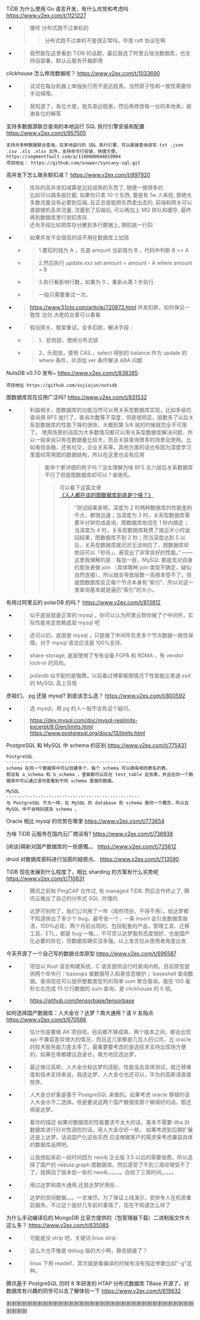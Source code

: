 
TiDB 为什么使用 Go 语言开发，有什么优势和考虑吗 https://www.v2ex.com/t/1121227
- > 傻呗 分布式跑不过单机的
  >> 分布式跑不过单机不是很正常吗，毕竟 raft 协议在啊
- > 竟然能在这里看到 TiDB 的话题，最后我选了阿里云瑶池数据库，也支持自部署，默认云服务开箱即用

clickhouse 怎么修改数据呢？ https://www.v2ex.com/t/1033690
- > 试试在每台机器上单独执行而不是远程表。当然原子性和一致性需要你手动保障。
- > 我知道了，各位大佬，我先查远程表，然后再修改每一台的本地表，谢谢各位的解答

支持多数据源联合查询的本地运行 SQL 执行引擎安装和配置 https://www.v2ex.com/t/957505
```console
支持对多种数据联合查询，在本地运行的 SQL 执行引擎，可以直接查询读写.txt .json .csv .xls .xlsx 文件，支持命令行安装，快捷方便。
https://segmentfault.com/a/1190000044019904
项目地址： https://github.com/snower/syncany-sql.git
```

高并发下怎么做余额扣减？ https://www.v2ex.com/t/897920
- > 库存的高并发扣减算是比较成熟的东西了, 随便一搜很多的 <br> 比如可以搞多层拦截, 如果你只卖 10 个东西, 要是有 1w 人来抢, 那绝大多数流量没有必要到后端, 反正总是能把东西卖出去的. 前端和网关可以直接随机丢弃流量, 流量到了后端后, 可以再加上 MQ 排队和缓存, 最终再到数据库里行锁扣库存. <br> 还有手段比如把库存分散到多行数据上, 随机挑一行扣
- > 如果并发不会很高的话不用在数据库上加锁
  * > 1.要扣的钱为 A ，先查 amount 当前值为 B ，代码中判断 B >= A
  * > 2.然后执行 update xxx set amount = amount - A where amount = B
  * > 3.执行看影响行数，如果为 0 ，重新从第 1 步执行
  * > 一般只需要重试一次。
- > https://www.51cto.com/article/720873.html 并发扣款，如何保证一致性 沈剑 大佬的文章可以看看
- > 假设网关、框架重试，会多扣款，解决手段：
  * > 1、悲观锁，使用分布式锁
  * > 2、乐观锁，使用 CAS ，select 得到的 balance 作为 update 的 where 条件，并添加 ver 条件解决 ABA 问题

NutsDB v0.7.0 发布~ https://www.v2ex.com/t/838385
```console
项目地址 https://github.com/xujiajun/nutsdb
```

图数据库现在应用广泛吗? https://www.v2ex.com/t/831532
- > 利益相关，图数据库的功能当然可以用关系型数据库实现，比如多级的查询用 BFS 就行了，查询次数等于深度，但是很明显，层数多了以后关系型数据库的性能下降的很快，大概到第 5/6 层的时候就完全不可用了。
使用场景的话因为大多数情况都可以用关系型数据库解决问题，所以一般来说只有在数据量比较大，而且关联查询很多的场景会使用。比如电信金融，还有社交，企业关系等。其他方面的话也有因为深度学习里面经常用图的数据结构，所以在这里也会有应用
  >> 能举个更详细的例子吗？没太理解为啥 BFS 五六层后关系数据库不行了但是图数据库却可以？谢谢先。
  >>> 可以看下这篇文章 [《人人都在谈的图数据库到底是个啥？》](https://bbs.huaweicloud.com/blogs/265577)
  >>>> “测试结果表明，深度为 2 时两种数据库的性能差别不大，都很迅速；当深度为 3 时，关系型数据库需要半分钟完成查询，图数据库依旧在 1 秒内搞定；当深度为 4 时，关系型数据库耗费了接近半小时返回结果，图数据库不到 2 秒；而当深度达到 5 以后，关系型数据库就迟迟无法响应了，图数据库却依旧可以「秒杀」，表现出了非常良好的性能。” —— 这里我理解的是：每加一层，MySQL 都是去对自身的那张表做 join （具体哪种 join 类型不确定，疑似自然连接），所以就会导致层数一高根本受不了。但是图数据库反正每个节点本身有“索引”，所以对这一类查询基本就是遍历“索引”的大小。

有用过阿里云的 polarDB 的吗？ https://www.v2ex.com/t/813812
- > 似乎底层就是正常的 mysql ，你可以认为阿里云帮你做了个中间件，实际性能肯定依赖底层 mysql 吧
- > 还可以的，底层是 mysql ，只是做了中间件负责多个节点数据一致性保障。对于 mysql 语法应该是 100%支持。
- > share-storage, 底层使用了专有设备 FGPA 和 RDMA ，有 vendor lock-in 的风险。
- > polardb 似乎配的是傲腾，以前看过博客极限情况下性能能比普通 ssd 的 MySQL 高上百倍

彦祖们， pg 还是 mysql? 到底该怎么选？ https://www.v2ex.com/t/800592
- > 选 mysql，用 pg 的人一般不会有这个疑问。
- > https://dev.mysql.com/doc/mysql-reslimits-excerpt/8.0/en/limits.html <br> https://www.postgresql.org/docs/13/limits.html

PostgreSQL 和 MySQL 中 schema 的区别 https://www.v2ex.com/t/775431
```console
PostgreSQL
--------------------------------------------------
schema 在同一个数据库中可以创建多个，每个 schema 可以拥有相同表名的表。
假设有 a_schema 和 b_schema ，里面都可以存在 test_table 这张表，并且在同一个数据库中可以通过语句查看到不同 schema 里面的数据。

MySQL
--------------------------------------------------
与 PostgreSQL 不大一样，在 MySQL 的 database 和 schema 是同一个概念，所以在 MySQL 中不会特别提及 schema 。
```

Oracle 相比 mysql 的优势在哪里 https://www.v2ex.com/t/773654

为啥 TiDB 云服务在国内云厂商没有? https://www.v2ex.com/t/736938

[闲谈]萌新对国产数据库的一些感慨。。 https://www.v2ex.com/t/725612

druid 对数据库密码进行加密的疑惑点。 https://www.v2ex.com/t/713590

TiDB 现在发展到什么程度了，相比 sharding 的方案有什么劣势呢 https://www.v2ex.com/t/710831
- > 腾讯之前和 PingCAP 合作过, 有 managed TiDB. 然后合作终止了, 腾讯云推出了自己的分布式 SQL. 你懂的.
- > 达梦可别吹了，我们公司用了一年（政府项目，不得不用），给达梦都不知道排出了多少个 bug，最夸张一个，一条 insert 会引发数据库崩溃，100%必现，两个月前出现的。包括配套的产品，管理工具、迁移工具、ETL，都是 bug 一堆。，不可否认达梦服务态度很好，也是国产化必要的存在，但数据库确实没多强。以上发言仅从使用者角度出发

今天开源了一个自己写的数据仓库原型 https://www.v2ex.com/t/696587
- > 项目以 Rust 语言构建系统，C 语言提供运行时查询内核。目前原型提供两个命令行：baseops 做数据导入和表信息维护； baseshell 查询数据。查询现在可以提供整数类型列的简单 sum 聚合查询，能在 100 毫秒左右完成 15 亿行数据的 sum 查询，是 clickhouse 的 6 倍。
- > https://github.com/tensorbase/tensorbase

如何选择国产数据库：人大金仓？达梦？南大通用？请 V 友指点 https://www.v2ex.com/t/670566
- > 估计你是要做 AK 项目吧。目前都不够成熟，两个版本之间，都会出现 api 不兼容差异很大的情况，而且这几家都是几百人的公司，比 oracle 的技术服务能力差太多了。最重要要考虑的是选技术支持出现场方便的。如果在帝都建议选金仓，南方地区选达梦。
- > 最近做过高斯、人大金仓和达梦的适配，性能没去具体测试，就迁移难度和技术支持来说，我选达梦，人大金仓也还可以，华为的高斯请直接放弃。
- > 人大金仓好象是基于 PostgreSQL 来做的。如果考虑 oracle 移植的话 人大金仓不二选择。但是要说这两个国产数据库那个做得好的话，那还得是达梦。
- > 看你的描述 如果对数据库的性能要求不太大的话，基本不需要 dba 对数据库进行针对性调优的话，用人大金仓好一些， 如果考虑到后期扩展还是上达梦。话说国产化这些东西 应该根据客户的需求来考虑兼容具体的数据库品牌吧。
- > 让我想起来前一段时间因为 neo4j 企业版 3.5 以后的需要收费。所以选择了国产的 nebula graph 图数据库。然后感受了不到三周经理受不了了，就换回了版本低一些的 neo4j 。。。。。白给了三周时间。。。。。
- > 用过达梦和南大通用,还是达梦好用些...
- > 达梦的空间数据。。。一言难尽。为了保证上线演示，安排专人在机房重启服务。不过这个是好几年前的事情了，现在不知道怎么样了

为什么手动编译后的 MongoDB 比官方提供的（包管理器下载）二进制版文件大这么多？ https://www.v2ex.com/t/635085
- > 可能是没 strip 吧，关键词 linux strip
- > 这么大也不像是 debug 版的大小啊，静态链接了？
- > linux 下用 readelf，其次就是看编译的时候有没有指定参数比如"-g"这种。

腾讯基于 PostgreSQL 历时 8 年研发的 HTAP 分布式数据库 TBase 开源了，对数据库有兴趣的同学可以去了解体验一下 https://www.v2ex.com/t/619632

:u5272::u5272::u5272::u5272::u5272::u5272::u5272::u5272::u5272::u5272::u5272::u5272::u5272::u5272::u5272::u5272::u5272::u5272::u5272::u5272::u5272::u5272::u5272::u5272::u5272::u5272::u5272::u5272::u5272::u5272::u5272::u5272::u5272::u5272::u5272::u5272::u5272::u5272::u5272::u5272:
